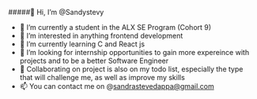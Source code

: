 #####👋 Hi, I’m @Sandystevy
- 🔭 I’m currently a student in the ALX SE Program (Cohort 9)
- 👀 I’m interested in anything frontend development
- 🌱 I’m currently learning C and React js
- 🤝 I’m looking for internship opportunities to gain more expereince with projects and to be a better Software Engineer
- 💞️ Collaborating on project is also on my todo list, especially the type that will challenge me, as well as improve my skills
- 📫 You can contact me on @sandrastevedappa@gmail.com 
